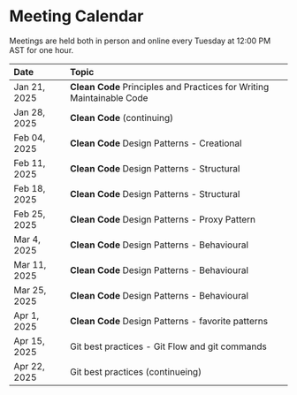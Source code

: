 # Meeting Calendar
Meetings are held both in person and online every Tuesday at 12:00 PM AST for one hour.

| Date | Topic |
|:---- |:----|
| Jan 21, 2025 | __Clean Code__ Principles and Practices for Writing Maintainable Code |
| Jan 28, 2025 | __Clean Code__ (continuing) |
| Feb 04, 2025 | __Clean Code__ Design Patterns - Creational |
| Feb 11, 2025 | __Clean Code__ Design Patterns - Structural |
| Feb 18, 2025 | __Clean Code__ Design Patterns - Structural |
| Feb 25, 2025 | __Clean Code__ Design Patterns - Proxy Pattern |
| Mar 4, 2025 | __Clean Code__ Design Patterns - Behavioural |
| Mar 11, 2025 | __Clean Code__ Design Patterns - Behavioural |
| Mar 25, 2025 | __Clean Code__ Design Patterns - Behavioural |
| Apr 1, 2025 | __Clean Code__ Design Patterns - favorite patterns |
| Apr 15, 2025| Git best practices - Git Flow and git commands |
| Apr 22, 2025| Git best practices (continueing) |

